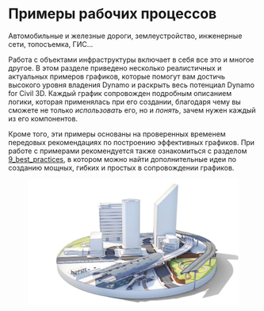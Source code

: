 # Примеры рабочих процессов 

Автомобильные и железные дороги, землеустройство, инженерные сети, топосъемка, ГИС...

Работа с объектами инфраструктуры включает в себя все это и многое другое. В этом разделе приведено несколько реалистичных и актуальных примеров графиков, которые помогут вам достичь высокого уровня владения Dynamo и раскрыть весь потенциал Dynamo for Civil 3D. Каждый график сопровожден подробным описанием логики, которая применялась при его создании, благодаря чему вы сможете не только _использовать_ его, но и _понять_, зачем нужен каждый из его компонентов.

Кроме того, эти примеры основаны на проверенных временем передовых рекомендациях по построению эффективных графиков. При работе с примерами рекомендуется также ознакомиться с разделом [9_best_practices](../../9_best_practices/ "mention"), в котором можно найти дополнительные идеи по созданию мощных, гибких и простых в сопровождении графиков.

<figure><img src="../../.gitbook/assets/aec-bim-infrastructure-design-image_transparent.jpg" alt=""><figcaption></figcaption></figure>
